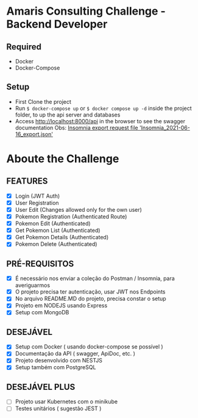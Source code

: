 # Amaris Consulting Challenge - Backend Developer

## Required
  - Docker
  - Docker-Compose
## Setup
  - First Clone the project
  - Run `$ docker-compose up` or `$ docker compose up -d` inside the project folder, to up the api server and databases
  - Access [http://localhost:8000/api](http://localhost:8000/api) in the browser to see the swagger documentation
Obs: [Insomnia export request file 'Insomnia_2021-06-16_export.json'](Insomnia_2021-06-16_export.json)
# Aboute the Challenge
## FEATURES
  * [x] Login (JWT Auth)
  * [x] User Registration
  * [x] User Edit (Changes allowed only for the own user)
  * [x] Pokemon Registration (Authenticated Route)
  * [x] Pokemon Edit (Authenticated)
  * [x] Get Pokemon List (Authenticated)
  * [x] Get Pokemon Details (Authenticated)
  * [x] Pokemon Delete (Authenticated)

## PRÉ-REQUISITOS
  * [x] É necessário nos enviar a coleção do Postman / Insomnia, para averiguarmos
  * [x] O projeto precisa ter autenticação, usar JWT nos Endpoints
  * [x] No arquivo README.MD do projeto, precisa constar o setup
  * [x] Projeto em NODEJS usando Express
  * [x] Setup com MongoDB

## DESEJÁVEL
  * [x] Setup com Docker ( usando docker-compose se possível )
  * [x] Documentação da API ( swagger, ApiDoc, etc. )
  * [x] Projeto desenvolvido com NESTJS
  * [x] Setup também com PostgreSQL

## DESEJÁVEL PLUS
 * [ ] Projeto usar Kubernetes com o minikube
 * [ ] Testes unitários ( sugestão JEST )